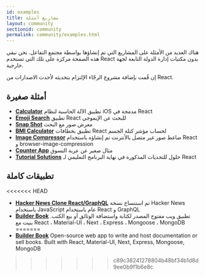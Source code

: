 ```yaml
---
id: examples
title: مشاريع أمثلة
layout: community
sectionid: community
permalink: community/examples.html
---
```


هناك العديد من الأمثلة على المشاريع التي تم إنشاؤها بواسطة مجتمع التفاعل. نحن نبقي هذه الصفحة مركزة على تلك التي تستخدم React بدون مكتبات إدارة الدولة التابعة لجهة خارجية.

إن قُمت بإضافة مشروع الرجّاء الإلتزام بتحديثه لأحدث الاصدارات من React.


## أمثلة صغيرة
 
* **[Calculator](https://github.com/ahfarmer/calculator)** تطبيق الآلة الحاسبة لنظام iOS مدمجة في React
* **[Emoji Search](https://github.com/ahfarmer/emoji-search)** تطبيق React للبحث عن الإيموجي
* **[Snap Shot](https://github.com/Yog9/SnapShot)** معرض صور مع البحث
* **[BMI Calculator](https://github.com/GermaVinsmoke/bmi-calculator)** تطبيق بخطافات React لحساب مؤشر كتلة الجسم
* **[Image Compressor](https://github.com/RaulB-masai/react-image-compressor)** ضاغط صور غير متصل باﻷنترنت تم إنشاؤه باستخدام React و browser-image-compression
* **[Counter App](https://github.com/arnab-datta/counter-app)** مثال صغير عن عربة التسوق
* **[Tutorial Solutions](https://github.com/harman052/react-tutorial-solutions)** حلول للتحديات   المذكورة في نهاية البرنامج التعليمي لـ React

## تطبيقات كاملة

<<<<<<< HEAD
* **[Hacker News Clone React/GraphQL](https://github.com/clintonwoo/hackernews-react-graphql)** تم استنساخ نسخة Hacker News باستخدام JavaScript عام باستخدام React و GraphQL
* **[Builder Book](https://github.com/builderbook/builderbook)** تطبيق ويب مفتوح المصدر لكتابة واستضافة الوثائق أو بيع الكتب. بنيت مع React ، Material-UI ، Next ، Express ، Mongoose ، MongoDB
=======
* **[Builder Book](https://github.com/builderbook/builderbook)** Open-source web app to write and host documentation or sell books. Built with React, Material-UI, Next, Express, Mongoose, MongoDB
>>>>>>> c89c38241278804b48bf34b1d8d9ee0b9f1b6e8c
